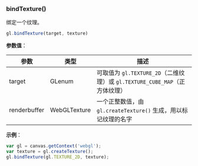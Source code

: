 ### bindTexture()

绑定一个纹理。

```js
gl.bindTexture(target, texture)
```

**参数值**：

|参数|类型|描述|
|-|-|-|
|target|GLenum|可取值为 `gl.TEXTURE_2D`（二维纹理）或 `gl.TEXTURE_CUBE_MAP`（正方体纹理）|
|renderbuffer|WebGLTexture|一个正整数值，由 `gl.createTexture()` 生成，用以标记纹理的名字|

**示例**：

```js
var gl = canvas.getContext('webgl');
var texture = gl.createTexture();
gl.bindTexture(gl.TEXTURE_2D, texture);
```
